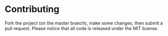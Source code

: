 # Contributing

Fork the project (on the master branch), make some changes, then submit a
pull request.  Please notice that all code is released under the MIT license.